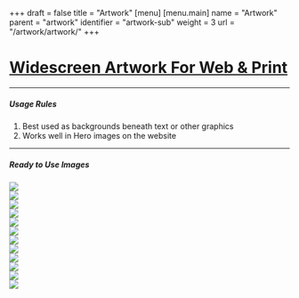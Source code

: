 +++
draft = false
title = "Artwork"
[menu]
  [menu.main]
    name = "Artwork"
    parent = "artwork"
    identifier = "artwork-sub"
    weight = 3
    url = "/artwork/artwork/"
+++

<div class="row">
  <div class="col-xs-12">
    <div class="page-header">
      <a class="page-header--anchor" id="title"></a>
      <a href="#title">
        <h1>Widescreen Artwork For Web & Print</h1>
      </a>
    </div>
  </div>
  <div class="col-xs-12">
    <hr class="dark" />
    <h5>Usage Rules</h5>
    <ol>
      <li>Best used as backgrounds beneath text or other graphics</li>
      <li>Works well in Hero images on the website</li>
    </ol>
    <hr class="dark" />
  </div>
</div>

<div class="row longform">
  <div class="col-xs-12">
    <h5>Ready to Use Images</h5>
  </div>
  <div class="col-xs-6 col-sm-3">
    <a href="/img/artwork/hero-1.jpg" target="_blank"><img src="/img/artwork/hero-1-thumb.jpg" class="border"/></a>
  </div>
  <div class="col-xs-6 col-sm-3">
    <a href="/img/artwork/hero-2.jpg" target="_blank"><img src="/img/artwork/hero-2-thumb.jpg" class="border"/></a>
  </div>
  <div class="col-xs-6 col-sm-3">
    <a href="/img/artwork/hero-3.jpg" target="_blank"><img src="/img/artwork/hero-3-thumb.jpg" class="border"/></a>
  </div>
  <div class="col-xs-6 col-sm-3">
    <a href="/img/artwork/hero-4.jpg" target="_blank"><img src="/img/artwork/hero-4-thumb.jpg" class="border"/></a>
  </div>
  <div class="col-xs-6 col-sm-3">
    <a href="/img/artwork/hero-5.jpg" target="_blank"><img src="/img/artwork/hero-5-thumb.jpg" class="border"/></a>
  </div>
  <div class="col-xs-6 col-sm-3">
    <a href="/img/artwork/hero-6.jpg" target="_blank"><img src="/img/artwork/hero-6-thumb.jpg" class="border"/></a>
  </div>
  <div class="col-xs-6 col-sm-3">
    <a href="/img/artwork/hero-7.jpg" target="_blank"><img src="/img/artwork/hero-7-thumb.jpg" class="border"/></a>
  </div>
  <div class="col-xs-6 col-sm-3">
    <a href="/img/artwork/hero-8.jpg" target="_blank"><img src="/img/artwork/hero-8-thumb.jpg" class="border"/></a>
  </div>
  <div class="col-xs-6 col-sm-3">
    <a href="/img/artwork/hero-9.jpg" target="_blank"><img src="/img/artwork/hero-9-thumb.jpg" class="border"/></a>
  </div>
  <div class="col-xs-6 col-sm-3">
    <a href="/img/artwork/hero-10.png" target="_blank"><img src="/img/artwork/hero-10-thumb.jpg" class="border"/></a>
  </div>
  <div class="col-xs-6 col-sm-3">
    <a href="/img/artwork/hero-11.jpg" target="_blank"><img src="/img/artwork/hero-11-thumb.jpg" class="border"/></a>
  </div>
  <div class="col-xs-6 col-sm-3">
    <a href="/img/artwork/hero-12.jpg" target="_blank"><img src="/img/artwork/hero-12-thumb.jpg" class="border"/></a>
  </div>
</div>